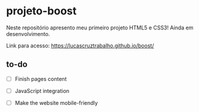 # projeto-boost

Neste repositório apresento meu primeiro projeto HTML5 e CSS3! Ainda em desenvolvimento.</p>
Link para acesso:
https://lucascruztrabalho.github.io/boost/

## to-do

- [ ] Finish pages content
- [ ] JavaScript integration
- [ ] Make the website mobile-friendly

